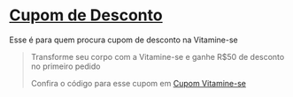 # [Cupom de Desconto](https://github.com/CupomDeDesconto/Promocoes/blob/main/README.md)
Esse é para quem procura cupom de desconto na Vitamine-se
<blockquote cite="https://asasdodesconto.com/desconto/transforme-seu-corpo-com-a-vitamine-se-e-ganhe-rs50-de-desconto-no-primeiro-pedido-2016214"><p>Transforme seu corpo com a Vitamine-se e ganhe R$50 de desconto no primeiro pedido</p><footer>Confira o código para esse cupom em <a href="https://asasdodesconto.com/desconto/transforme-seu-corpo-com-a-vitamine-se-e-ganhe-rs50-de-desconto-no-primeiro-pedido-2016214">Cupom Vitamine-se</a></footer></blockquote>